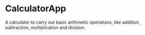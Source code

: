 # CalculatorApp

A calculator to carry out basic arithmetic operations, like addition, subtraction, multiplication and division.
